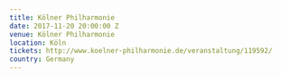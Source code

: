 ```yaml
---
title: Kölner Philharmonie
date: 2017-11-20 20:00:00 Z
venue: Kölner Philharmonie
location: Köln
tickets: http://www.koelner-philharmonie.de/veranstaltung/119592/
country: Germany
---
```


